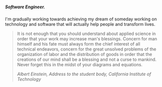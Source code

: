 ##### Software Engineer.

I'm gradually working towards achieving my dream of someday working on technology and software that will actually help people and transform lives.

> It is not enough that you should understand about applied science in order that your work may increase man's blessings. Concern for man himself and his fate must always form the chief interest of all technical endeavors,
> concern for the great unsolved problems of the organization of labor and the distribution of goods in order that the creations of our mind shall be a blessing and not a curse to mankind. Never forget this in the midst of your diagrams and equations.
> 
> *Albert Einstein, Address to the student body, California Institute of Technology*

<!--
<img src="https://github-readme-stats.vercel.app/api/top-langs/?username=sijirama&&show_icons=true&hide_title=true&theme=radical&layout=compact&hide_border=true&border_radius=30&langs_count=15&exclude_repo=Analyseroom&hide=dart,html,css,shell,jupyter%20Notebook,Cython,Perl,Handlebars" alt="top languages"/>
-->

